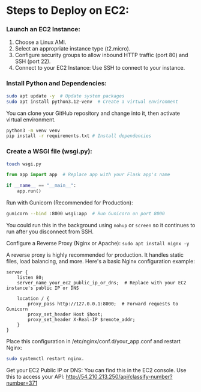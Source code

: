 # Steps to Deploy on EC2:

### Launch an EC2 Instance:

1. Choose a Linux AMI.
2. Select an appropriate instance type (t2.micro).
3. Configure security groups to allow inbound HTTP traffic (port 80) and SSH (port 22).
4. Connect to your EC2 Instance: Use SSH to connect to your instance.

### Install Python and Dependencies:

```bash
sudo apt update -y  # Update system packages
sudo apt install python3.12-venv  # Create a virtual environment
```

You can clone your GitHub repository and change into it, then activate virtual environment.

```bash
python3 -m venv venv 
pip install -r requirements.txt # Install dependencies
```

### Create a WSGI file (wsgi.py):
```bash
touch wsgi.py
```
```Python
from app import app  # Replace app with your Flask app's name

if __name__ == "__main__":
    app.run()
```

Run with Gunicorn (Recommended for Production):
```Bash
gunicorn --bind :8000 wsgi:app  # Run Gunicorn on port 8000
```
You could run this in the background using `nohup` or `screen` so it continues to run after you disconnect from SSH.

Configure a Reverse Proxy (Nginx or Apache): `sudo apt install nignx -y`

A reverse proxy is highly recommended for production.  It handles static files, load balancing, and more.  Here's a basic Nginx configuration example:
```Nginx
server {
    listen 80;
    server_name your_ec2_public_ip_or_dns;  # Replace with your EC2 instance's public IP or DNS

    location / {
        proxy_pass http://127.0.0.1:8000;  # Forward requests to Gunicorn
        proxy_set_header Host $host;
        proxy_set_header X-Real-IP $remote_addr;
    }
}
```
Place this configuration in /etc/nginx/conf.d/your_app.conf and restart Nginx: 
```bash
sudo systemctl restart nginx.
```

Get your EC2 Public IP or DNS: You can find this in the EC2 console. Use this to access your API: http://54.210.213.250/api/classify-number?number=371